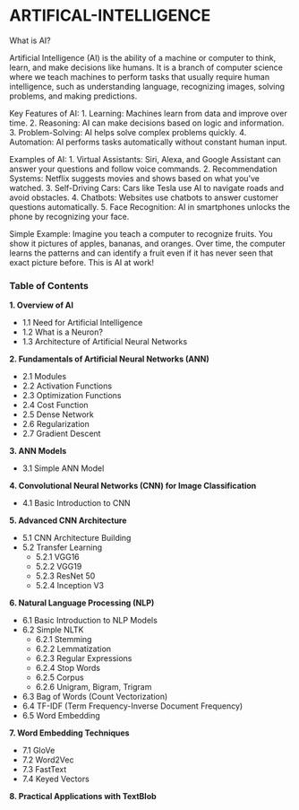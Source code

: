 # ARTIFICAL-INTELLIGENCE

What is AI?

Artificial Intelligence (AI) is the ability of a machine or computer to think, learn, and make decisions like humans. It is a branch of computer science where we teach machines to perform tasks that usually require human intelligence, such as understanding language, recognizing images, solving problems, and making predictions.

Key Features of AI:
	1.	Learning: Machines learn from data and improve over time.
	2.	Reasoning: AI can make decisions based on logic and information.
	3.	Problem-Solving: AI helps solve complex problems quickly.
	4.	Automation: AI performs tasks automatically without constant human input.

Examples of AI:
	1.	Virtual Assistants: Siri, Alexa, and Google Assistant can answer your questions and follow voice commands.
	2.	Recommendation Systems: Netflix suggests movies and shows based on what you’ve watched.
	3.	Self-Driving Cars: Cars like Tesla use AI to navigate roads and avoid obstacles.
	4.	Chatbots: Websites use chatbots to answer customer questions automatically.
	5.	Face Recognition: AI in smartphones unlocks the phone by recognizing your face.

Simple Example:
Imagine you teach a computer to recognize fruits. You show it pictures of apples, bananas, and oranges. Over time, the computer learns the patterns and can identify a fruit even if it has never seen that exact picture before. This is AI at work!


### Table of Contents

**1. Overview of AI**
   - 1.1 Need for Artificial Intelligence
   - 1.2 What is a Neuron?
   - 1.3 Architecture of Artificial Neural Networks

**2. Fundamentals of Artificial Neural Networks (ANN)**
   - 2.1 Modules
   - 2.2 Activation Functions
   - 2.3 Optimization Functions
   - 2.4 Cost Function
   - 2.5 Dense Network
   - 2.6 Regularization
   - 2.7 Gradient Descent

**3. ANN Models**
   - 3.1 Simple ANN Model

**4. Convolutional Neural Networks (CNN) for Image Classification**
   - 4.1 Basic Introduction to CNN

**5. Advanced CNN Architecture**
   - 5.1 CNN Architecture Building
   - 5.2 Transfer Learning
       - 5.2.1 VGG16
       - 5.2.2 VGG19
       - 5.2.3 ResNet 50
       - 5.2.4 Inception V3

**6. Natural Language Processing (NLP)**
   - 6.1 Basic Introduction to NLP Models
   - 6.2 Simple NLTK
       - 6.2.1 Stemming
       - 6.2.2 Lemmatization
       - 6.2.3 Regular Expressions
       - 6.2.4 Stop Words
       - 6.2.5 Corpus
       - 6.2.6 Unigram, Bigram, Trigram
   - 6.3 Bag of Words (Count Vectorization)
   - 6.4 TF-IDF (Term Frequency-Inverse Document Frequency)
   - 6.5 Word Embedding

**7. Word Embedding Techniques**
   - 7.1 GloVe
   - 7.2 Word2Vec
   - 7.3 FastText
   - 7.4 Keyed Vectors

**8. Practical Applications with TextBlob**

